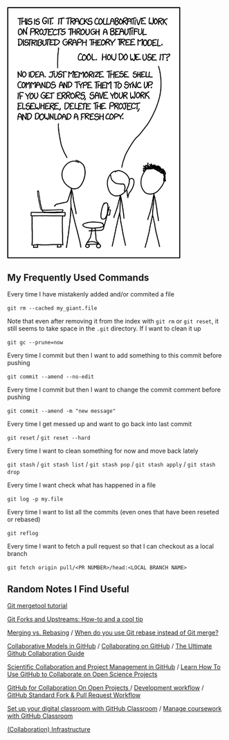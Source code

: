 <img src="xkcd.png"  width="400">

## My Frequently Used Commands

Every time I have mistakenly added and/or commited a file

`git rm --cached my_giant.file`

Note that even after removing it from the index with `git rm` or `git reset`,  it still seems to take space in the `.git` directory. If I want to clean it up 

`git gc --prune=now`

Every time I commit but then I want to add something to this commit before pushing

`git commit --amend --no-edit`

Every time I commit but then I want to change the commit comment before pushing

`git commit --amend -m "new message"`

Every time I get messed up and want to go back into last commit

`git reset` / `git reset --hard`

Every time I want to clean something for now and move back lately

`git stash` / `git stash list` / `git stash pop` / `git stash apply` / `git stash drop`

Every time I want check what has happened in a file

`git log -p my.file`

Every time I want to list all the commits (even ones that have been reseted or rebased)

`git reflog `

Every time I want to fetch a pull request so that I can checkout as a local branch  

`git fetch origin pull/<PR NUMBER>/head:<LOCAL BRANCH NAME> `



## Random Notes I Find Useful

[Git mergetool tutorial](https://gist.github.com/karenyyng/f19ff75c60f18b4b8149#setting-up-different-editors--tool-for-using-git-mergetool) 

[Git Forks and Upstreams: How-to and a cool tip](https://www.atlassian.com/git/tutorials/git-forks-and-upstreams)

[Merging vs. Rebasing](https://www.atlassian.com/git/tutorials/merging-vs-rebasing) / [When do you use Git rebase instead of Git merge?](https://stackoverflow.com/a/36587353)

[Collaborative Models in GitHub](http://www.goring.org/resources/project-management.html) / [Collaborating on GitHub](https://uoftcoders.github.io/studyGroup/lessons/git/collaboration/lesson/) / [The Ultimate Github Collaboration Guide](https://medium.com/@jonathanmines/the-ultimate-github-collaboration-guide-df816e98fb67)

[Scientific Collaboration and Project Management in GitHub](https://rabernat.medium.com/scientific-collaboration-and-project-management-in-github-d74f2255ae5f) / [Learn How To Use GitHub to Collaborate on Open Science Projects](https://www.earthdatascience.org/courses/intro-to-earth-data-science/git-github/github-collaboration/)

[GitHub for Collaboration On Open Projects ](https://mozillascience.github.io/working-open-workshop/github_for_collaboration/) / [Development workflow](https://docs.scipy.org/doc/numpy-1.15.1/dev/gitwash/development_workflow.html) / [GitHub Standard Fork & Pull Request Workflow](https://gist.github.com/Chaser324/ce0505fbed06b947d962)

[Set up your digital classroom with GitHub Classroom](https://github.blog/2020-03-18-set-up-your-digital-classroom-with-github-classroom/) / [Manage coursework with GitHub Classroom](https://docs.github.com/en/education/manage-coursework-with-github-classroom)

[(Collaboration) Infrastructure](https://www.notion.so/Infrastructure-452e6e478ff846cca9dd73445a431a3c)

